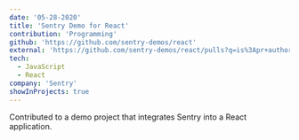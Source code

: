 ```yaml
---
date: '05-28-2020'
title: 'Sentry Demo for React'
contribution: 'Programming'
github: 'https://github.com/sentry-demos/react'
external: 'https://github.com/sentry-demos/react/pulls?q=is%3Apr+author%3Amikellykels+is%3Aclosed'
tech:
  - JavaScript
  - React
company: 'Sentry'
showInProjects: true
---
```


Contributed to a demo project that integrates Sentry into a React application.

